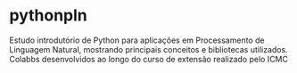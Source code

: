 # pythonpln

Estudo introdutório de Python para aplicações em Processamento de Linguagem Natural, mostrando principais conceitos e bibliotecas utilizados.
Colabbs desenvolvidos ao longo do curso de extensão realizado pelo ICMC 
